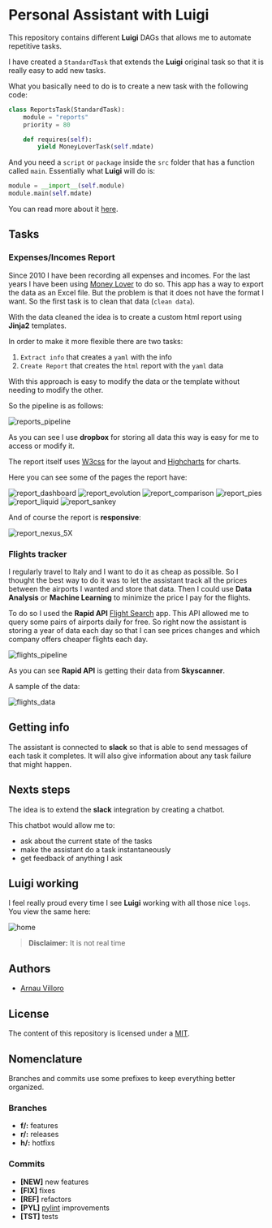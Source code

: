 # Personal Assistant with Luigi

This repository contains different **Luigi** DAGs that allows me to automate repetitive tasks.

I have created a `StandardTask` that extends the **Luigi** original task so that it is really easy to add new tasks.

What you basically need to do is to create a new task with the following code:

```python
class ReportsTask(StandardTask):
    module = "reports"
    priority = 80

    def requires(self):
        yield MoneyLoverTask(self.mdate)
```

And you need a `script` or `package` inside the `src` folder that has a function called `main`.
Essentially what **Luigi** will do is:

```python
module = __import__(self.module)
module.main(self.mdate)
```

You can read more about it [here](https://villoro.com/post/luigi).

## Tasks

### Expenses/Incomes Report

Since 2010 I have been recording all expenses and incomes. For the last years I have been using [Money Lover](https://moneylover.me/) to do so.
This app has a way to export the data as an Excel file. But the problem is that it does not have the format I want.
So the first task is to clean that data (`clean data`).

With the data cleaned the idea is to create a custom html report using **Jinja2** templates.

In order to make it more flexible there are two tasks:

1. `Extract info` that creates a `yaml` with the info
2. `Create Report` that creates the `html` report with the `yaml` data

With this approach is easy to modify the data or the template without needing to modify the other.

So the pipeline is as follows:

![reports_pipeline](images/luigi_reports.png)

As you can see I use **dropbox** for storing all data this way is easy for me to access or modify it.

The report itself uses [W3css](https://www.w3schools.com/w3css/) for the layout and [Highcharts](https://www.highcharts.com/) for charts.

Here you can see some of the pages the report have:

![report_dashboard](images/report_1_dashboard.png)
![report_evolution](images/report_2_evolution.png)
![report_comparison](images/report_3_comparison.png)
![report_pies](images/report_4_pies.png)
![report_liquid](images/report_5_liquid.png)
![report_sankey](images/report_8_sankey.png)

And of course the report is **responsive**:

![report_nexus_5X](images/report_nexus_5X.png)


### Flights tracker

I regularly travel to Italy and I want to do it as cheap as possible.
So I thought the best way to do it was to let the assistant track all the prices between the airports I wanted and store that data.
Then I could use **Data Analysis** or **Machine Learning** to minimize the price I pay for the flights.

To do so I used the **Rapid API** [Flight Search](https://rapidapi.com/skyscanner/api/skyscanner-flight-search) app.
This API allowed me to query some pairs of airports daily for free.
So right now the assistant is storing a year of data each day so that I can see prices changes and which company offers cheaper flights each day.

![flights_pipeline](images/luigi_flights.png)

As you can see **Rapid API** is getting their data from **Skyscanner**.

A sample of the data:

![flights_data](images/flights_data.jpg)

## Getting info

The assistant is connected to **slack** so that is able to send messages of each task it completes.
It will also give information about any task failure that might happen.

## Nexts steps

The idea is to extend the **slack** integration by creating a chatbot.

This chatbot would allow me to:

* ask about the current state of the tasks
* make the assistant do a task instantaneously
* get feedback of anything I ask

## Luigi working

I feel really proud every time I see **Luigi** working with all those nice `logs`.
You view the same here:

![home](images/luigi.gif)

> **Disclaimer:** It is not real time

## Authors
* [Arnau Villoro](villoro.com)

## License
The content of this repository is licensed under a [MIT](https://opensource.org/licenses/MIT).

## Nomenclature
Branches and commits use some prefixes to keep everything better organized.

### Branches
* **f/:** features
* **r/:** releases
* **h/:** hotfixs

### Commits
* **[NEW]** new features
* **[FIX]** fixes
* **[REF]** refactors
* **[PYL]** [pylint](https://www.pylint.org/) improvements
* **[TST]** tests
